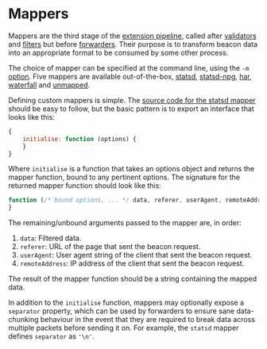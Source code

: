 # Mappers

Mappers are the third stage of the [extension pipeline][extensions], called after [validators] and [filters] but before [forwarders]. Their purpose is to transform beacon data into an appropriate format to be consumed by some other process.

The choice of mapper can be specified at the command line, using the `-m` [option]. Five mappers are available out-of-the-box, [statsd], [statsd-npg], [har], [waterfall] and [unmapped].

Defining custom mappers is simple. The [source code for the statsd mapper][src] should be easy to follow, but the basic pattern is to export an interface that looks like this:

```javascript
{
	initialise: function (options) {
	}
}
```

Where `initialise` is a function that takes an options object and returns the mapper function, bound to any pertinent options. The signature for the returned mapper function should look like this:

```javascript
function (/* bound options, ... */ data, referer, userAgent, remoteAddress) {
}
```

The remaining/unbound arguments passed to the mapper are, in order:

1. `data`: Filtered data.
2. `referer`: URL of the page that sent the beacon request.
3. `userAgent`: User agent string of the client that sent the beacon request.
4. `remoteAddress`: IP address of the client that sent the beacon request.

The result of the mapper function should be a string containing the mapped data.

In addition to the `initialise` function, mappers may optionally expose a `separator` property, which can be used by forwarders to ensure sane data-chunking behaviour in the event that they are required to break data across multiple packets before sending it on. For example, the `statsd` mapper defines `separator` as `'\n'`.

[extensions]: ../extensions.md
[validators]: ../validators/README.md
[filters]: ../filters/README.md
[forwarders]: ../forwarders/README.md
[option]: ../../README.md#from-the-command-line
[statsd]: statsd.md
[statsd-npg]: statsd-npg.md
[har]: har.md
[waterfall]: waterfall.md
[unmapped]: unmapped.md
[src]: ../../src/mappers/statsd.js
